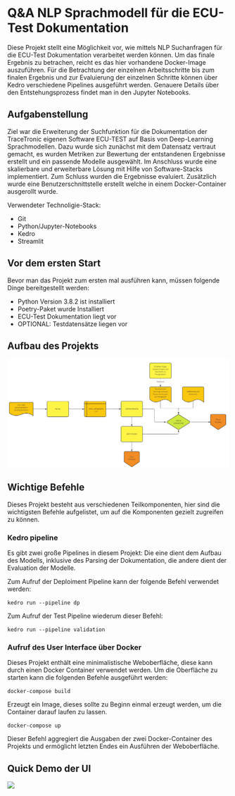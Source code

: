 # Q&A NLP Sprachmodell für die ECU-Test Dokumentation
Diese Projekt stellt eine Möglichkeit vor, wie mittels NLP Suchanfragen für die ECU-Test Dokumentation verarbeitet werden können. Um das finale Ergebnis zu betrachen,
reicht es das hier vorhandene Docker-Image auszuführen. Für die Betrachtung der einzelnen Arbeitsschritte bis zum finalen Ergebnis und zur Evaluierung der einzelnen Schritte
können über Kedro verschiedene Pipelines ausgeführt werden. Genauere Details über den Entstehungsprozess findet man in den Jupyter Notebooks.

## Aufgabenstellung
Ziel war die Erweiterung der Suchfunktion für die Dokumentation der TraceTronic eigenen Software ECU-TEST auf Basis von Deep-Learning Sprachmodellen.
Dazu wurde sich zunächst mit dem Datensatz vertraut gemacht, es wurden Metriken zur Bewertung der entstandenen Ergebnisse erstellt und ein passende Modelle ausgewählt.
Im Anschluss wurde eine skalierbare und erweiterbare Lösung mit Hilfe von Software-Stacks implementiert. Zum Schluss wurden die Ergebnisse evaluiert. Zusätzlich wurde 
eine Benutzerschnittstelle erstellt welche in einem Docker-Container ausgerollt wurde.

Verwendeter Technoligie-Stack:

- Git
- Python/Jupyter-Notebooks
- Kedro
- Streamlit

## Vor dem ersten Start
Bevor man das Projekt zum ersten mal ausführen kann, müssen folgende Dinge bereitgestellt werden:

- Python Version 3.8.2 ist installiert
- Poetry-Paket wurde Installiert 
- ECU-Test Dokumentation liegt vor
- OPTIONAL: Testdatensätze liegen vor

## Aufbau des Projekts

![Grobaufbau des Projekts](/Aufbau.jpg)

## Wichtige Befehle
Dieses Projekt besteht aus verschiedenen Teilkomponenten, hier sind die wichtigsten Befehle aufgelistet, um auf die Komponenten gezielt zugreifen zu können.

### Kedro pipeline
Es gibt zwei große Pipelines in diesem Projekt: Die eine dient dem Aufbau des Modells, inklusive des Parsing der Dokumentation, die andere dient der Evaluation der Modelle.

Zum Aufruf der Deploiment Pipeline kann der folgende Befehl verwendet werden:

```
kedro run --pipeline dp
```

Zum Aufruf der Test Pipeline wiederum dieser Befehl:

```
kedro run --pipeline validation
```

### Aufruf des User Interface über Docker
Dieses Projekt enthält eine minimalistische Weboberfläche, diese kann durch einen Docker Container verwendet werden. Um die Oberfläche zu starten kann die folgenden Befehle ausgeführt werden:

```
docker-compose build
```
Erzeugt ein Image, dieses sollte zu Beginn einmal erzeugt werden, um die Container darauf laufen zu lassen.

```
docker-compose up
```
Dieser Befehl aggregiert die Ausgaben der zwei Docker-Container des Projekts und ermöglicht letzten Endes ein Ausführen der Weboberfläche.


## Quick Demo der UI
![](https://media.giphy.com/media/tYIQBm1qIHPBUGG0u8/giphy.gif)
